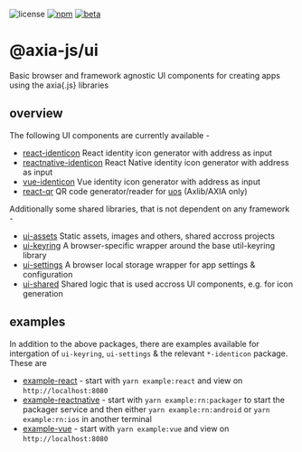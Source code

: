 ![license](https://img.shields.io/badge/License-Apache%202.0-blue?logo=apache&style=flat-square)
[![npm](https://img.shields.io/npm/v/@axia-js/react-identicon?logo=npm&style=flat-square)](https://www.npmjs.com/package/@axia-js/react-identicon)
[![beta](https://img.shields.io/npm/v/@axia-js/react-identicon/beta?label=beta&logo=npm&style=flat-square)](https://www.npmjs.com/package/@axia-js/react-identicon)

# @axia-js/ui

Basic browser and framework agnostic UI components for creating apps using the axia{.js} libraries

## overview

The following UI components are currently available -

- [react-identicon](packages/react-identicon/) React identity icon generator with address as input
- [reactnative-identicon](packages/reactnative-identicon/) React Native identity icon generator with address as input
- [vue-identicon](packages/vue-identicon/) Vue identity icon generator with address as input
- [react-qr](packages/react-qr/) QR code generator/reader for [uos](https://github.com/maciejhirsz/uos) (Axlib/AXIA only)

Additionally some shared libraries, that is not dependent on any framework -

- [ui-assets](packages/ui-assets/) Static assets, images and others, shared accross projects
- [ui-keyring](packages/ui-keyring/) A browser-specific wrapper around the base util-keyring library
- [ui-settings](packages/ui-settings/) A browser local storage wrapper for app settings & configuration
- [ui-shared](packages/ui-shared) Shared logic that is used accross UI components, e.g. for icon generation

## examples

In addition to the above packages, there are examples available for intergation  of `ui-keyring`, `ui-settings` & the relevant `*-identicon` package. These are

- [example-react](packages/example-react) - start with `yarn example:react` and view on `http://localhost:8080`
- [example-reactnative](packages/exampleReactNative) - start with `yarn example:rn:packager` to start the packager service and then either `yarn example:rn:android` or `yarn example:rn:ios` in another terminal
- [example-vue](packages/example-vue) - start with `yarn example:vue` and view on `http://localhost:8080`
